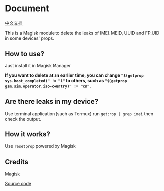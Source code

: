 # Document
[中文文档](https://github.com/RiwiHow/DeleteProps/blob/master/Doc/Chinese%20Simplified.md)

This is a Magisk module to delete the leaks of IMEI, MEID, UUID and FP.UID in some devices' props.
## How to use?
Just install it in Magisk Manager

**If you want to delete at an earlier time, you can change `"$(getprop sys.boot_completed)" != "1"` to others, such as `"$(getprop gsm.sim.operator.iso-country)" != "cn"`.**
## Are there leaks in my device?
Use terminal application (such as Termux) run `getprop | grep imei` then check the output.
## How it works?
Use `resetprop` powered by Magisk
## Credits
[Magisk](https://github.com/topjohnwu/Magisk)

[Source code](https://t.me/CodeOfMeowCat/255710)